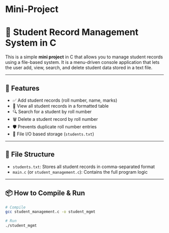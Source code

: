 # Mini-Project
# 📝 Student Record Management System in C

This is a simple **mini project** in C that allows you to manage student records using a file-based system. It is a menu-driven console application that lets the user add, view, search, and delete student data stored in a text file.

---

## 🚀 Features

- ✅ Add student records (roll number, name, marks)
- 📃 View all student records in a formatted table
- 🔍 Search for a student by roll number
- 🗑️ Delete a student record by roll number
- 🛡️ Prevents duplicate roll number entries
- 📂 File I/O based storage (`students.txt`)

---

## 📁 File Structure

- `students.txt`: Stores all student records in comma-separated format
- `main.c` (or `student_management.c`): Contains the full program logic

---

## 📦 How to Compile & Run

```bash
# Compile
gcc student_management.c -o student_mgmt

# Run
./student_mgmt
